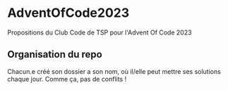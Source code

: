 # AdventOfCode2023
Propositions du Club Code de TSP pour l'Advent Of Code 2023

## Organisation du repo
Chacun.e créé son dossier a son nom, où il/elle peut mettre ses solutions chaque jour. Comme ça, pas de conflits !

